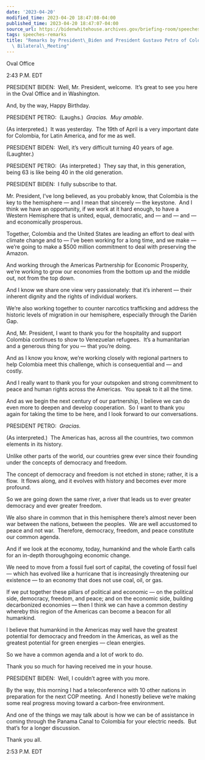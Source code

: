 ```yaml
---
date: '2023-04-20'
modified_time: 2023-04-20 18:47:08-04:00
published_time: 2023-04-20 18:47:07-04:00
source_url: https://bidenwhitehouse.archives.gov/briefing-room/speeches-remarks/2023/04/20/remarks-by-president-biden-and-president-gustavo-petro-of-colombia-before-bilateral-meeting/
tags: speeches-remarks
title: "Remarks by President\_Biden and President Gustavo Petro of Colombia Before\
  \ Bilateral\_Meeting"
---
```

 
Oval Office

2:43 P.M. EDT  
  
PRESIDENT BIDEN:  Well, Mr. President, welcome.  It’s great to see you
here in the Oval Office and in Washington.   
  
And, by the way, Happy Birthday.   
  
PRESIDENT PETRO:  (Laughs.)  *Gracias.  Muy amable*.    
  
(As interpreted.)  It was yesterday.  The 19th of April is a very
important date for Colombia, for Latin America, and for me as well.   
  
PRESIDENT BIDEN:  Well, it’s very difficult turning 40 years of age. 
(Laughter.)   
  
PRESIDENT PETRO:  (As interpreted.)  They say that, in this generation,
being 63 is like being 40 in the old generation.  
  
PRESIDENT BIDEN:  I fully subscribe to that.   
  
Mr. President, I’ve long believed, as you probably know, that Colombia
is the key to the hemisphere — and I mean that sincerely — the
keystone.  And I think we have an opportunity, if we work at it hard
enough, to have a Western Hemisphere that is united, equal, democratic,
and — and — and — and economically prosperous.  
  
Together, Colombia and the United States are leading an effort to deal
with climate change and to — I’ve been working for a long time, and we
make — we’re going to make a $500 million commitment to deal with
preserving the Amazon.  
  
And working through the Americas Partnership for Economic Prosperity,
we’re working to grow our economies from the bottom up and the middle
out, not from the top down.  
  
And I know we share one view very passionately: that it’s inherent —
their inherent dignity and the rights of individual workers.  
  
We’re also working together to counter narcotics trafficking and address
the historic levels of migration in our hemisphere, especially through
the Darién Gap.  
  
And, Mr. President, I want to thank you for the hospitality and support
Colombia continues to show to Venezuelan refugees.  It’s a humanitarian
and a generous thing for you — that you’re doing.  
  
And as I know you know, we’re working closely with regional partners to
help Colombia meet this challenge, which is consequential and — and
costly.  
  
And I really want to thank you for your outspoken and strong commitment
to peace and human rights across the Americas.  You speak to it all the
time.  
  
And as we begin the next century of our partnership, I believe we can do
even more to deepen and develop cooperation.  So I want to thank you
again for taking the time to be here, and I look forward to our
conversations.  
  
PRESIDENT PETRO:  *Gracias.*

(As interpreted.)  The Americas has, across all the countries, two
common elements in its history.   
  
Unlike other parts of the world, our countries grew ever since their
founding under the concepts of democracy and freedom.  
  
The concept of democracy and freedom is not etched in stone; rather, it
is a flow.  It flows along, and it evolves with history and becomes ever
more profound.  
  
So we are going down the same river, a river that leads us to ever
greater democracy and ever greater freedom.

We also share in common that in this hemisphere there’s almost never
been war between the nations, between the peoples.  We are well
accustomed to peace and not war.  Therefore, democracy, freedom, and
peace constitute our common agenda.  
  
And if we look at the economy, today, humankind and the whole Earth
calls for an in-depth thoroughgoing economic change.  
  
We need to move from a fossil fuel sort of capital, the coveting of
fossil fuel — which has evolved like a hurricane that is increasingly
threatening our existence — to an economy that does not use coal, oil,
or gas.  
  
If we put together these pillars of political and economic — on the
political side, democracy, freedom, and peace; and on the economic side,
building decarbonized economies — then I think we can have a common
destiny whereby this region of the Americas can become a beacon for all
humankind.  
  
I believe that humankind in the Americas may well have the greatest
potential for democracy and freedom in the Americas, as well as the
greatest potential for green energies — clean energies.   
  
So we have a common agenda and a lot of work to do.  
  
Thank you so much for having received me in your house.  
  
PRESIDENT BIDEN:  Well, I couldn’t agree with you more.  
  
By the way, this morning I had a teleconference with 10 other nations in
preparation for the next COP meeting.  And I honestly believe we’re
making some real progress moving toward a carbon-free environment.  
  
And one of the things we may talk about is how we can be of assistance
in coming through the Panama Canal to Colombia for your electric needs. 
But that’s for a longer discussion.   
  
Thank you all.   
  
2:53 P.M. EDT
